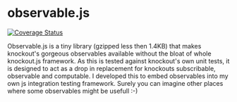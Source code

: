observable.js
=============

[![Coverage Status](https://coveralls.io/repos/fru/observable.js/badge.png?branch=master)](https://coveralls.io/r/fru/observable.js?branch=master)

Observable.js is a tiny library (gzipped less then 1.4KB) that makes knockout's gorgeous observables available without the bloat of whole knockout.js framework. As this is tested against knockout's own unit tests, it is designed to act as a drop in replacement for knockouts subscribable, observable and computable. I developed this to embed observables into my own js integration testing framework. Surely you can imagine other places where some observables might be usefull :-)

